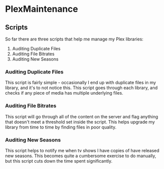 # PlexMaintenance

## Scripts

So far there are three scripts that help me manage my Plex libraries:

1. Auditing Duplicate Files
1. Auditing File Bitrates
1. Auditing New Seasons

### Auditing Duplicate Files

This script is fairly simple - occasionally I end up with duplicate files in my library, and it's to not notice this. This script goes through each library, and checks if any piece of media has multiple underlying files.

### Auditing File Bitrates

This script will go through all of the content on the server and flag anything that doesn't meet a threshold set inside the script. This helps upgrade my library from time to time by finding files in poor quality.

### Auditing New Seasons

This script helps to notify me when tv shows I have copies of have released new seasons. This becomes quite a cumbersome exercise to do manually, but this script cuts down the time spent significantly.
